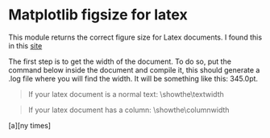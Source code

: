 # Matplotlib figsize for latex

  This module returns the correct figure size for Latex documents. I found this in this [site][site_ref]
  

  The first step is to get the width of the document. To do so, put the command below inside the document and compile it,
this should generate a .log file where you will find the width. It will be something like this: 345.0pt. 
  
  > If your latex document is a normal text:
  > \showthe\textwidth
  
  > If your latex document has a column:
  > \showthe\columnwidth
  
  
  
  [a][ny times]

  
[site_ref]: https://jwalton.info/Embed-Publication-Matplotlib-Latex/
